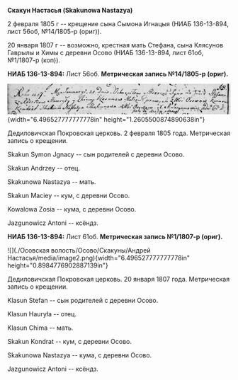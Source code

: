 **Скакун Настасья (Skakunowa Nastazya)**

2 февраля 1805 г -- крещение сына Сымона Игнацыя (НИАБ 136-13-894, лист
56об, №14/1805-р (ориг)).

20 января 1807 г -- возможно, крестная мать Стефана, сына Клясунов
Гаврылы и Химы с деревни Осово (НИАБ 136-13-894, лист 61об, №1/1807-р
(коп)).

**НИАБ 136-13-894:** Лист 56об. **Метрическая запись №14/1805-р
(ориг).**

![](./media/a59440ab952b14ddb04364c2b9fd0141fece7f5d.png){width="6.496527777777778in"
height="1.2605500874890638in"}

Дедиловичская Покровская церковь. 2 февраля 1805 года. Метрическая
запись о крещении.

Skakun Symon Jgnacy -- сын родителей с деревни Осовo.

Skakun Andrzey -- отец.

Skakunowa Nastazya -- мать.

Skakun Maciey -- кум, с деревни Осовo.

Kowalowa Zosia -- кума, с деревни Осовo.

Jazgunowicz Antoni -- ксёндз.

**НИАБ 136-13-894:** Лист 61об. **Метрическая запись №1/1807-р (ориг).**

![](./Осовская волость/Осово/Скакуны/Андрей Настасья/media/image2.png){width="6.496527777777778in"
height="0.8984776902887139in"}

Дедиловичская Покровская церковь. 20 января 1807 года. Метрическая
запись о крещении.

Klasun Stefan -- сын родителей с деревни Осовo.

Klasun Hauryła -- отец.

Klasun Chima -- мать.

Skakun Kondrat -- кум, с деревни Осовo.

Skakunowa Nastazya -- кума, с деревни Осовo.

Jazgunowicz Antoni -- ксёндз.
